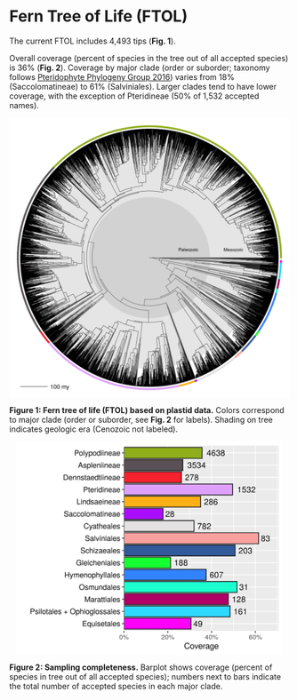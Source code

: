 Fern Tree of Life (FTOL)
================

The current FTOL includes 4,493 tips (**Fig. 1**).

Overall coverage (percent of species in the tree out of all accepted
species) is 36% (**Fig. 2**). Coverage by major clade (order or
suborder; taxonomy follows [Pteridophyte Phylogeny
Group 2016](https://doi.org/10.1111/jse.12229)) varies from 18%
(Saccolomatineae) to 61% (Salviniales). Larger clades tend to have lower
coverage, with the exception of Pteridineae (50% of 1,532 accepted
names).

<img src="plastid_tree_files/figure-gfm/plot-tree-1.png" width="768" style="display: block; margin: auto;" />

**Figure 1: Fern tree of life (FTOL) based on plastid data.** Colors
correspond to major clade (order or suborder, see **Fig. 2** for
labels). Shading on tree indicates geologic era (Cenozoic not labeled).

<img src="plastid_tree_files/figure-gfm/plot-bars-1.png" width="480" style="display: block; margin: auto;" />

**Figure 2: Sampling completeness.** Barplot shows coverage (percent of
species in tree out of all accepted species); numbers next to bars
indicate the total number of accepted species in each major clade.
